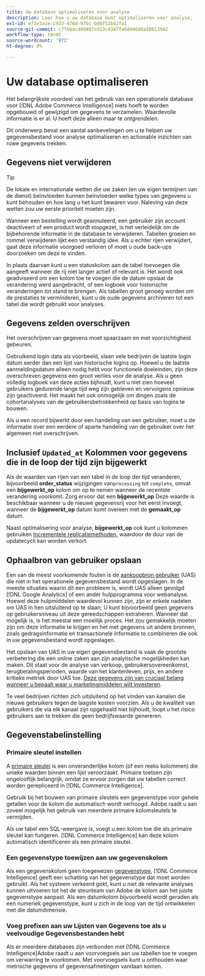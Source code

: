 ```yaml
---
title: Uw database optimaliseren voor analyse
description: Leer hoe u uw database kunt optimaliseren voor analyse.
exl-id: e73e1a1e-c933-476d-97bc-bd8f52bb2fa1
source-git-commit: c7f6bacd49487cd13c4347fe6dd46d6a10613942
workflow-type: tm+mt
source-wordcount: '872'
ht-degree: 0%

---
```


# Uw database optimaliseren

Het belangrijkste voordeel van het gebruik van een operationele database voor [!DNL Adobe Commerce Intelligence] niets hoeft te worden opgebouwd of gewijzigd om gegevens te verzamelen. Waardevolle informatie is er al. U hoeft deze alleen maar te ontgrendelen.

Dit onderwerp bevat een aantal aanbevelingen om u te helpen uw gegevensbestand voor analyse optimaliseren en actionable inzichten van ruwe gegevens trekken.

## Gegevens niet verwijderen

>[!TIP]
>
>De lokale en internationale wetten die uw zaken (en uw eigen termijnen van de dienst) beïnvloeden kunnen beïnvloeden welke types van gegevens u kunt behouden en hoe lang u het kunt bewaren voor. Naleving van deze wetten zou uw eerste prioriteit moeten zijn.

Wanneer een bestelling wordt geannuleerd, een gebruiker zijn account deactiveert of een product wordt stopgezet, is het verleidelijk om de bijbehorende informatie in de database te verwijderen. Tabellen groeien en rommel verwijderen lijkt een verstandig idee. Als u echter rijen verwijdert, gaat deze informatie voorgoed verloren of moet u oude back-ups doorzoeken om deze te vinden.

In plaats daarvan kunt u een statuskolom aan de tabel toevoegen die aangeeft wanneer de rij niet langer actief of relevant is. Het wordt ook geadviseerd om een kolom toe te voegen die de datum opslaat de verandering werd aangebracht, of een logboek voor historische veranderingen tot stand te brengen. Als tabellen groot genoeg worden om de prestaties te verminderen, kunt u de oude gegevens archiveren tot een tabel die wordt gebruikt voor analyses.

## Gegevens zelden overschrijven

Het overschrijven van gegevens moet spaarzaam en met voorzichtigheid gebeuren.

Gebruikend login data als voorbeeld, slaan vele bedrijven de laatste login datum eerder dan een lijst van historische logins op. Hoewel u de laatste aanmeldingsdatum alleen nodig hebt voor functionele doeleinden, zijn deze overschreven gegevens een groot verlies voor de analyse. Als u geen volledig logboek van deze acties bijhoudt, kunt u niet zien hoeveel gebruikers gedurende lange tijd weg zijn gebleven en vervolgens opnieuw zijn geactiveerd. Het maakt het ook onmogelijk om dingen zoals de cohortanalyses van de gebruikersbetrokkenheid op basis van logins te bouwen.

Als u een record bijwerkt door een handeling van een gebruiker, moet u de informatie over een eerdere of aparte handeling van de gebruiker over het algemeen niet overschrijven.

## Inclusief `Updated_at` Kolommen voor gegevens die in de loop der tijd zijn bijgewerkt

Als de waarden van rijen van een tabel in de loop der tijd veranderen, bijvoorbeeld **order\_status** wijzigingen van`processing` tot `complete`, omvat een **bijgewerkt\_op** kolom om op te nemen wanneer de recentste verandering voorkomt. Zorg ervoor dat een **bijgewerkt\_op** Deze waarde is beschikbaar wanneer u de nieuwe gegevensrij voor het eerst invoegt, wanneer de **bijgewerkt\_op** datum komt overeen met de **gemaakt\_op** datum.

Naast optimalisering voor analyse, **bijgewerkt\_op** ook kunt u kolommen gebruiken [Incrementele replicatiemethoden](../data-analyst/data-warehouse-mgr/cfg-replication-methods.md), waardoor de duur van de updatecycli kan worden verkort.

## Ophaalbron van gebruiker opslaan

Een van de meest voorkomende fouten is de [aankoopbron gebruiker](../data-analyst/analysis/google-track-user-acq.md) (UAS) die niet in het operationele gegevensbestand wordt opgeslagen. In de meeste situaties waarin dit een probleem is, wordt UAS alleen gevolgd [!DNL Google Analytics] of een ander hulpprogramma voor webanalyse. Hoewel deze hulpmiddelen waardevol kunnen zijn, zijn er enkele nadelen om UAS in hen uitsluitend op te slaan; U kunt bijvoorbeeld geen gegevens op gebruikersniveau uit deze gereedschappen extraheren. Wanneer dat mogelijk is, is het meestal een moeilijk proces. Het zou gemakkelijk moeten zijn om deze informatie te krijgen en het met gegevens uit andere bronnen, zoals gedragsinformatie en transactionele informatie te combineren die ook in uw gegevensbestand wordt opgeslagen.

Het opslaan van UAS in uw eigen gegevensbestand is vaak de grootste verbetering die een online zaken aan zijn analytische mogelijkheden kan maken. Dit staat voor de analyse van verkoop, gebruikersovereenkomst, terugbetalingsperioden, waarde van het klantenleven, prijs, en andere kritieke metriek door UAS toe. [Deze gegevens zijn van cruciaal belang wanneer u bepaalt waar u marketingmiddelen wilt investeren](../data-analyst/analysis/most-value-source-channel.md).

Te veel bedrijven richten zich uitsluitend op het vinden van kanalen die nieuwe gebruikers tegen de laagste kosten voorzien. Als u de kwaliteit van gebruikers die via elk kanaal zijn opgehaald niet bijhoudt, loopt u het risico gebruikers aan te trekken die geen bedrijfswaarde genereren.

## Gegevenstabelinstelling

### Primaire sleutel instellen

A [primaire sleutel](https://en.wikipedia.org/wiki/Unique_key) is een onveranderlijke kolom (of een reeks kolommen) die unieke waarden binnen een lijst veroorzaakt. Primaire toetsen zijn ongelooflijk belangrijk, omdat ze ervoor zorgen dat uw tabellen correct worden gerepliceerd in [!DNL Commerce Intelligence].

Gebruik bij het bouwen van primaire sleutels een gegevenstype voor gehele getallen voor de kolom die automatisch wordt verhoogd. Adobe raadt u aan zoveel mogelijk het gebruik van meerdere primaire kolomsleutels te vermijden.

Als uw tabel een SQL-weergave is, voegt u een kolom toe die als primaire sleutel kan fungeren. [!DNL Commerce Intelligence] kan deze kolom automatisch identificeren als een primaire sleutel.

### Een gegevenstype toewijzen aan uw gegevenskolom

Als een gegevenskolom geen toegewezen [gegevenstype](https://en.wikipedia.org/wiki/Data_type), [!DNL Commerce Intelligence] geeft een schatting van het gegevenstype dat moet worden gebruikt. Als het systeem verkeerd gokt, kunt u niet de relevante analyses kunnen uitvoeren tot het de steunteam van Adobe de kolom aan het juiste gegevenstype aanpast. Als een datumkolom bijvoorbeeld wordt geraden als een numeriek gegevenstype, kunt u zich in de loop van de tijd ontwikkelen met die datumdimensie.

### Voeg prefixen aan uw Lijsten van Gegevens toe als u veelvoudige Gegevensbestanden hebt

Als er meerdere databases zijn verbonden met [!DNL Commerce Intelligence]Adobe raadt u aan voorvoegsels aan uw tabellen toe te voegen om verwarring te voorkomen. Met voorvoegsels kunt u onthouden waar metrische gegevens of gegevensafmetingen vandaan komen.

